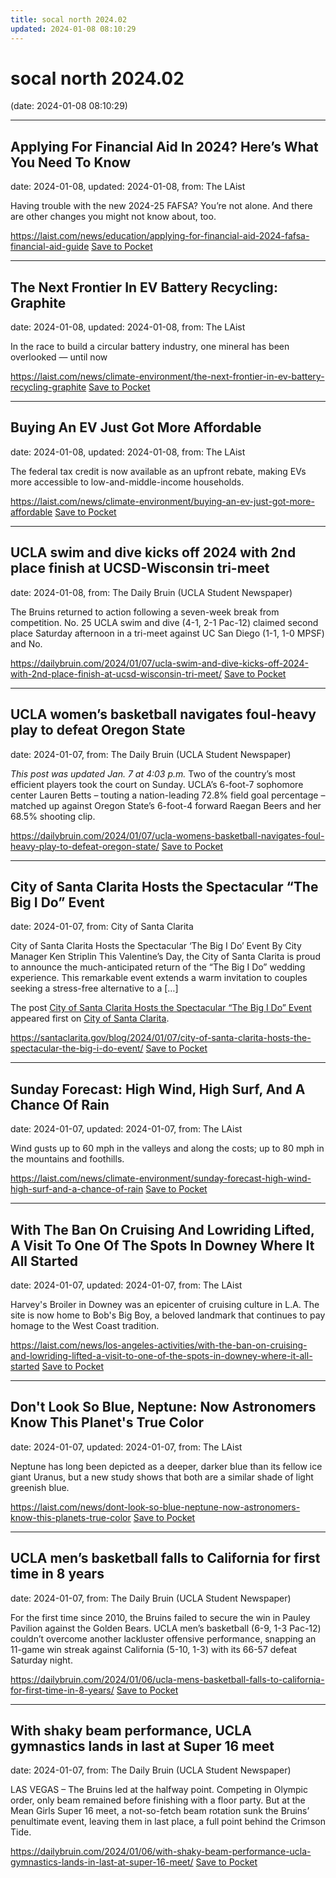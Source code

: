 ```yaml
---
title: socal north 2024.02
updated: 2024-01-08 08:10:29
---
```


# socal north 2024.02

(date: 2024-01-08 08:10:29)

---

## Applying For Financial Aid In 2024? Here’s What You Need To Know

date: 2024-01-08, updated: 2024-01-08, from: The LAist

Having trouble with the new 2024-25 FAFSA? You’re not alone. And there are other changes you might not know about, too.

<span class="feed-item-link">
<a href="https://laist.com/news/education/applying-for-financial-aid-2024-fafsa-financial-aid-guide">https://laist.com/news/education/applying-for-financial-aid-2024-fafsa-financial-aid-guide</a> <a href="https://getpocket.com/save" class="pocket-btn" data-lang="en" data-save-url="https://laist.com/news/education/applying-for-financial-aid-2024-fafsa-financial-aid-guide">Save to Pocket</a>
</span>

---

## The Next Frontier In EV Battery Recycling: Graphite

date: 2024-01-08, updated: 2024-01-08, from: The LAist

In the race to build a circular battery industry, one mineral has been overlooked — until now

<span class="feed-item-link">
<a href="https://laist.com/news/climate-environment/the-next-frontier-in-ev-battery-recycling-graphite">https://laist.com/news/climate-environment/the-next-frontier-in-ev-battery-recycling-graphite</a> <a href="https://getpocket.com/save" class="pocket-btn" data-lang="en" data-save-url="https://laist.com/news/climate-environment/the-next-frontier-in-ev-battery-recycling-graphite">Save to Pocket</a>
</span>

---

## Buying An EV Just Got More Affordable

date: 2024-01-08, updated: 2024-01-08, from: The LAist

The federal tax credit is now available as an upfront rebate, making EVs more accessible to low-and-middle-income households.

<span class="feed-item-link">
<a href="https://laist.com/news/climate-environment/buying-an-ev-just-got-more-affordable">https://laist.com/news/climate-environment/buying-an-ev-just-got-more-affordable</a> <a href="https://getpocket.com/save" class="pocket-btn" data-lang="en" data-save-url="https://laist.com/news/climate-environment/buying-an-ev-just-got-more-affordable">Save to Pocket</a>
</span>

---

## UCLA swim and dive kicks off 2024 with 2nd place finish at UCSD-Wisconsin tri-meet

date: 2024-01-08, from: The Daily Bruin (UCLA Student Newspaper)

The Bruins returned to action following a seven-week break from competition.
No. 25 UCLA swim and dive (4-1, 2-1 Pac-12) claimed second place Saturday afternoon in a tri-meet against UC San Diego (1-1, 1-0 MPSF) and No.

<span class="feed-item-link">
<a href="https://dailybruin.com/2024/01/07/ucla-swim-and-dive-kicks-off-2024-with-2nd-place-finish-at-ucsd-wisconsin-tri-meet/">https://dailybruin.com/2024/01/07/ucla-swim-and-dive-kicks-off-2024-with-2nd-place-finish-at-ucsd-wisconsin-tri-meet/</a> <a href="https://getpocket.com/save" class="pocket-btn" data-lang="en" data-save-url="https://dailybruin.com/2024/01/07/ucla-swim-and-dive-kicks-off-2024-with-2nd-place-finish-at-ucsd-wisconsin-tri-meet/">Save to Pocket</a>
</span>

---

## UCLA women’s basketball navigates foul-heavy play to defeat Oregon State

date: 2024-01-07, from: The Daily Bruin (UCLA Student Newspaper)

<em>This post was updated Jan. 7 at 4:03 p.m.</em>
Two of the country’s most efficient players took the court on Sunday.
UCLA’s 6-foot-7 sophomore center Lauren Betts – touting a nation-leading 72.8% field goal percentage – matched up against Oregon State’s 6-foot-4 forward Raegan Beers and her 68.5% shooting clip.

<span class="feed-item-link">
<a href="https://dailybruin.com/2024/01/07/ucla-womens-basketball-navigates-foul-heavy-play-to-defeat-oregon-state/">https://dailybruin.com/2024/01/07/ucla-womens-basketball-navigates-foul-heavy-play-to-defeat-oregon-state/</a> <a href="https://getpocket.com/save" class="pocket-btn" data-lang="en" data-save-url="https://dailybruin.com/2024/01/07/ucla-womens-basketball-navigates-foul-heavy-play-to-defeat-oregon-state/">Save to Pocket</a>
</span>

---

## City of Santa Clarita Hosts the Spectacular “The Big I Do” Event

date: 2024-01-07, from: City of Santa Clarita

<p>City of Santa Clarita Hosts the Spectacular &#8216;The Big I Do&#8217; Event By City Manager Ken Striplin This Valentine’s Day, the City of Santa Clarita is proud to announce the much-anticipated return of the &#8220;The Big I Do&#8221; wedding experience. This remarkable event extends a warm invitation to couples seeking a stress-free alternative to a [&#8230;]</p>
<p>The post <a href="https://santaclarita.gov/blog/2024/01/07/city-of-santa-clarita-hosts-the-spectacular-the-big-i-do-event/">City of Santa Clarita Hosts the Spectacular &#8220;The Big I Do&#8221; Event</a> appeared first on <a href="https://santaclarita.gov">City of Santa Clarita</a>.</p>


<span class="feed-item-link">
<a href="https://santaclarita.gov/blog/2024/01/07/city-of-santa-clarita-hosts-the-spectacular-the-big-i-do-event/">https://santaclarita.gov/blog/2024/01/07/city-of-santa-clarita-hosts-the-spectacular-the-big-i-do-event/</a> <a href="https://getpocket.com/save" class="pocket-btn" data-lang="en" data-save-url="https://santaclarita.gov/blog/2024/01/07/city-of-santa-clarita-hosts-the-spectacular-the-big-i-do-event/">Save to Pocket</a>
</span>

---

## Sunday Forecast: High Wind, High Surf, And A Chance Of Rain

date: 2024-01-07, updated: 2024-01-07, from: The LAist

Wind gusts up to 60 mph in the valleys and along the costs; up to 80 mph in the mountains and foothills.

<span class="feed-item-link">
<a href="https://laist.com/news/climate-environment/sunday-forecast-high-wind-high-surf-and-a-chance-of-rain">https://laist.com/news/climate-environment/sunday-forecast-high-wind-high-surf-and-a-chance-of-rain</a> <a href="https://getpocket.com/save" class="pocket-btn" data-lang="en" data-save-url="https://laist.com/news/climate-environment/sunday-forecast-high-wind-high-surf-and-a-chance-of-rain">Save to Pocket</a>
</span>

---

## With The Ban On Cruising And Lowriding Lifted, A Visit To One Of The Spots In Downey Where It All Started

date: 2024-01-07, updated: 2024-01-07, from: The LAist

Harvey's Broiler in Downey was an epicenter of cruising culture in L.A. The site is now home to Bob's Big Boy, a beloved landmark that continues to pay homage to the West Coast tradition.

<span class="feed-item-link">
<a href="https://laist.com/news/los-angeles-activities/with-the-ban-on-cruising-and-lowriding-lifted-a-visit-to-one-of-the-spots-in-downey-where-it-all-started">https://laist.com/news/los-angeles-activities/with-the-ban-on-cruising-and-lowriding-lifted-a-visit-to-one-of-the-spots-in-downey-where-it-all-started</a> <a href="https://getpocket.com/save" class="pocket-btn" data-lang="en" data-save-url="https://laist.com/news/los-angeles-activities/with-the-ban-on-cruising-and-lowriding-lifted-a-visit-to-one-of-the-spots-in-downey-where-it-all-started">Save to Pocket</a>
</span>

---

## Don't Look So Blue, Neptune: Now Astronomers Know This Planet's True Color

date: 2024-01-07, updated: 2024-01-07, from: The LAist

Neptune has long been depicted as a deeper, darker blue than its fellow ice giant Uranus, but a new study shows that both are a similar shade of light greenish blue.

<span class="feed-item-link">
<a href="https://laist.com/news/dont-look-so-blue-neptune-now-astronomers-know-this-planets-true-color">https://laist.com/news/dont-look-so-blue-neptune-now-astronomers-know-this-planets-true-color</a> <a href="https://getpocket.com/save" class="pocket-btn" data-lang="en" data-save-url="https://laist.com/news/dont-look-so-blue-neptune-now-astronomers-know-this-planets-true-color">Save to Pocket</a>
</span>

---

## UCLA men’s basketball falls to California for first time in 8 years

date: 2024-01-07, from: The Daily Bruin (UCLA Student Newspaper)

For the first time since 2010, the Bruins failed to secure the win in Pauley Pavilion against the Golden Bears.
UCLA men’s basketball (6-9, 1-3 Pac-12) couldn’t overcome another lackluster offensive performance, snapping an 11-game win streak against California (5-10, 1-3) with its 66-57 defeat Saturday night.

<span class="feed-item-link">
<a href="https://dailybruin.com/2024/01/06/ucla-mens-basketball-falls-to-california-for-first-time-in-8-years/">https://dailybruin.com/2024/01/06/ucla-mens-basketball-falls-to-california-for-first-time-in-8-years/</a> <a href="https://getpocket.com/save" class="pocket-btn" data-lang="en" data-save-url="https://dailybruin.com/2024/01/06/ucla-mens-basketball-falls-to-california-for-first-time-in-8-years/">Save to Pocket</a>
</span>

---

## With shaky beam performance, UCLA gymnastics lands in last at Super 16 meet

date: 2024-01-07, from: The Daily Bruin (UCLA Student Newspaper)

LAS VEGAS – The Bruins led at the halfway point.
Competing in Olympic order, only beam remained before finishing with a floor party.
But at the Mean Girls Super 16 meet, a not-so-fetch beam rotation sunk the Bruins’ penultimate event, leaving them in last place, a full point behind the Crimson Tide.

<span class="feed-item-link">
<a href="https://dailybruin.com/2024/01/06/with-shaky-beam-performance-ucla-gymnastics-lands-in-last-at-super-16-meet/">https://dailybruin.com/2024/01/06/with-shaky-beam-performance-ucla-gymnastics-lands-in-last-at-super-16-meet/</a> <a href="https://getpocket.com/save" class="pocket-btn" data-lang="en" data-save-url="https://dailybruin.com/2024/01/06/with-shaky-beam-performance-ucla-gymnastics-lands-in-last-at-super-16-meet/">Save to Pocket</a>
</span>



<script type="text/javascript">!function(d,i){if(!d.getElementById(i)){var j=d.createElement("script");j.id=i;j.src="https://widgets.getpocket.com/v1/j/btn.js?v=1";var w=d.getElementById(i);d.body.appendChild(j);}}(document,"pocket-btn-js");</script>

